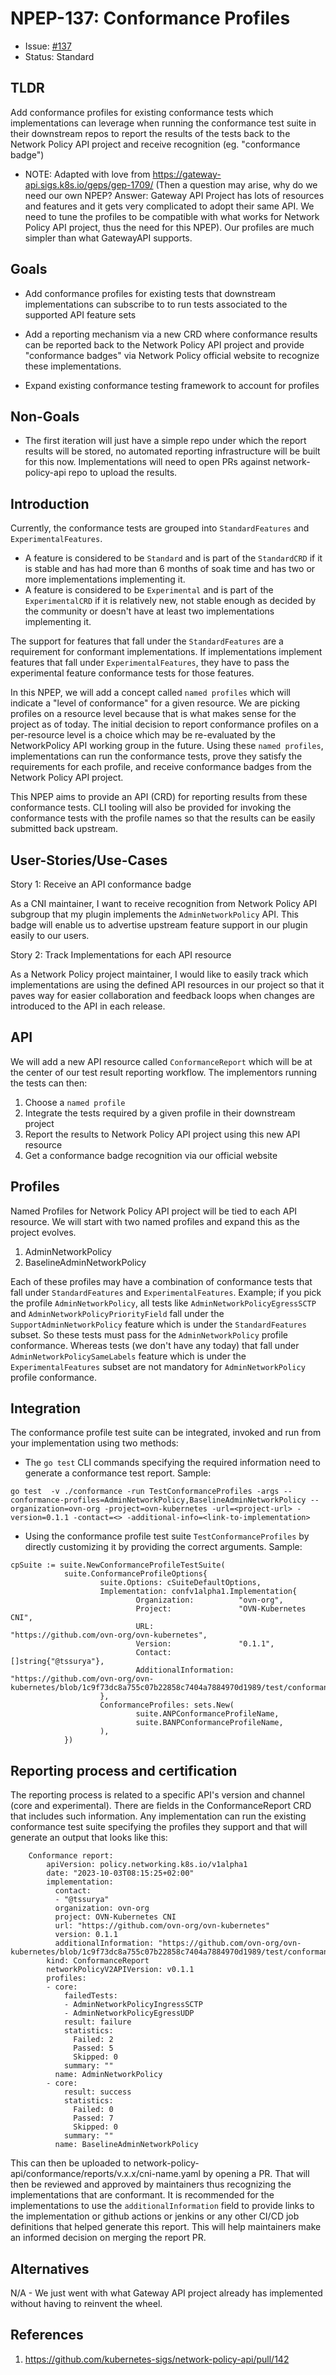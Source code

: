 # NPEP-137: Conformance Profiles

* Issue: [#137](https://github.com/kubernetes-sigs/network-policy-api/issues/137)
* Status: Standard

## TLDR

Add conformance profiles for existing conformance tests which implementations
can leverage when running the conformance test suite in their downstream repos
to report the results of the tests back to the Network Policy API project and
receive recognition (eg. "conformance badge")

* NOTE: Adapted with love from https://gateway-api.sigs.k8s.io/geps/gep-1709/ (Then
a question may arise, why do we need our own NPEP? Answer: Gateway API Project has
lots of resources and features and it gets very complicated to adopt their same API.
We need to tune the profiles to be compatible with what works for Network Policy API
project, thus the need for this NPEP). Our profiles are much simpler than what GatewayAPI
supports.

## Goals

* Add conformance profiles for existing tests that downstream implementations
can subscribe to to run tests associated to the supported API feature sets

* Add a reporting mechanism via a new CRD where conformance results can be
reported back to the Network Policy API project and provide "conformance badges"
via Network Policy official website to recognize these implementations.

* Expand existing conformance testing framework to account for profiles

## Non-Goals

* The first iteration will just have a simple repo under which the report
results will be stored, no automated reporting infrastructure will be built for this now.
Implementations will need to open PRs against network-policy-api repo to upload
the results.

## Introduction

Currently, the conformance tests are grouped into `StandardFeatures` and
`ExperimentalFeatures`.

* A feature is considered to be `Standard` and is part of the `StandardCRD` if it is
stable and has had more than 6 months of soak time and has two or more implementations
implementing it.
* A feature is considered to be `Experimental` and is part of the `ExperimentalCRD` if
it is relatively new, not stable enough as decided by the community or doesn't have at
least two implementations implementing it.

The support for features that fall under the `StandardFeatures`
are a requirement for conformant implementations. If implementations implement
features that fall under `ExperimentalFeatures`, they have to pass the experimental
feature conformance tests for those features.

In this NPEP, we will add a concept called `named profiles` which will indicate a
"level of conformance" for a given resource. We are picking profiles on a resource
level because that is what makes sense for the project as of today. The initial decision
to report conformance profiles on a per-resource level is a choice which may be re-evaluated
by the NetworkPolicy API working group in the future. Using these `named profiles`,
implementations can run the conformance tests, prove they satisfy the requirements for each profile,
and receive conformance badges from the Network Policy API project.

This NPEP aims to provide an API (CRD) for reporting results from these conformance
tests. CLI tooling will also be provided for invoking the conformance tests with
the profile names so that the results can be easily submitted back upstream.

## User-Stories/Use-Cases

Story 1: Receive an API conformance badge

As a CNI maintainer, I want to receive recognition from Network Policy API subgroup
that my plugin implements the `AdminNetworkPolicy` API. This badge will enable us
to advertise upstream feature support in our plugin easily to our users.

Story 2: Track Implementations for each API resource

As a Network Policy project maintainer, I would like to easily track which
implementations are using the defined API resources in our project so that it
paves way for easier collaboration and feedback loops when changes are introduced
to the API in each release.

## API

We will add a new API resource called `ConformanceReport` which will be at
the center of our test result reporting workflow. The implementors running
the tests can then:

1. Choose a `named profile`
2. Integrate the tests required by a given profile in their downstream project
3. Report the results to Network Policy API project using this new API resource
4. Get a conformance badge recognition via our official website

## Profiles

Named Profiles for Network Policy API project will be tied to each API resource.
We will start with two named profiles and expand this as the project evolves.

1. AdminNetworkPolicy
2. BaselineAdminNetworkPolicy

Each of these profiles may have a combination of conformance tests that fall under
`StandardFeatures` and `ExperimentalFeatures`. Example; if you pick the profile
`AdminNetworkPolicy`, all tests like `AdminNetworkPolicyEgressSCTP` and
`AdminNetworkPolicyPriorityField` fall under the `SupportAdminNetworkPolicy` feature
which is under the `StandardFeatures` subset. So these tests must pass for the
`AdminNetworkPolicy` profile conformance. Whereas tests (we don't have any today)
that fall under `AdminNetworkPolicySameLabels` feature which is under the
`ExperimentalFeatures` subset are not mandatory for `AdminNetworkPolicy`
profile conformance.

## Integration

The conformance profile test suite can be integrated, invoked and run from your implementation
using two methods:

* The `go test` CLI commands specifying the required information need to generate
a conformance test report. Sample:
```
go test  -v ./conformance -run TestConformanceProfiles -args --conformance-profiles=AdminNetworkPolicy,BaselineAdminNetworkPolicy --organization=ovn-org -project=ovn-kubernetes -url=<project-url> -version=0.1.1 -contact=<> -additional-info=<link-to-implementation>
```
* Using the conformance profile test suite `TestConformanceProfiles` by directly customizing it by providing
the correct arguments. Sample:
```
cpSuite := suite.NewConformanceProfileTestSuite(
            suite.ConformanceProfileOptions{
                    suite.Options: cSuiteDefaultOptions,
                    Implementation: confv1alpha1.Implementation{
                            Organization:          "ovn-org",
                            Project:               "OVN-Kubernetes CNI",
                            URL:                   "https://github.com/ovn-org/ovn-kubernetes",
                            Version:               "0.1.1",
                            Contact:               []string{"@tssurya"},
                            AdditionalInformation: "https://github.com/ovn-org/ovn-kubernetes/blob/1c9f73dc8a755c07b22858c7404a7884970d1989/test/conformance/network_policy_v2_test.go"
                    },
                    ConformanceProfiles: sets.New(
                            suite.ANPConformanceProfileName,
                            suite.BANPConformanceProfileName,
                    ),
            })
```

## Reporting process and certification

The reporting process is related to a specific API's version and channel (core and experimental).
There are fields in the ConformanceReport CRD that includes such information. Any implementation
can run the existing conformance test suite specifying the profiles they support and that will
generate an output that looks like this:

```
    Conformance report:
        apiVersion: policy.networking.k8s.io/v1alpha1
        date: "2023-10-03T08:15:25+02:00"
        implementation:
          contact:
          - "@tssurya"
          organization: ovn-org
          project: OVN-Kubernetes CNI
          url: "https://github.com/ovn-org/ovn-kubernetes"
          version: 0.1.1
          additionalInformation: "https://github.com/ovn-org/ovn-kubernetes/blob/1c9f73dc8a755c07b22858c7404a7884970d1989/test/conformance/network_policy_v2_test.go"
        kind: ConformanceReport
        networkPolicyV2APIVersion: v0.1.1
        profiles:
        - core:
            failedTests:
            - AdminNetworkPolicyIngressSCTP
            - AdminNetworkPolicyEgressUDP
            result: failure
            statistics:
              Failed: 2
              Passed: 5
              Skipped: 0
            summary: ""
          name: AdminNetworkPolicy
        - core:
            result: success
            statistics:
              Failed: 0
              Passed: 7
              Skipped: 0
            summary: ""
          name: BaselineAdminNetworkPolicy
```

This can then be uploaded to network-policy-api/conformance/reports/v.x.x/cni-name.yaml by
opening a PR. That will then be reviewed and approved by maintainers thus recognizing the
implementations that are conformant. It is recommended for the implementations to use the
`additionalInformation` field to provide links to the implementation or github actions or
jenkins or any other CI/CD job definitions that helped generate this report. This will
help maintainers make an informed decision on merging the report PR.

## Alternatives

N/A - We just went with what Gateway API project already has implemented without
having to reinvent the wheel.

## References

1. https://github.com/kubernetes-sigs/network-policy-api/pull/142
